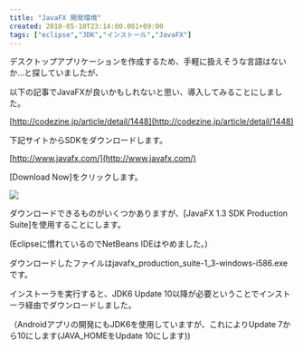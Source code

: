 ```yaml
---
title: "JavaFX 開発環境"
created: 2010-05-10T23:14:00.001+09:00
tags: ["eclipse","JDK","インストール","JavaFX"]
---
```

デスクトップアプリケーションを作成するため、手軽に扱えそうな言語はないか…と探していましたが、

以下の記事でJavaFXが良いかもしれないと思い、導入してみることにしました。
<!--more-->
[http://codezine.jp/article/detail/1448](http://codezine.jp/article/detail/1448)

下記サイトからSDKをダウンロードします。

[http://www.javafx.com/](http://www.javafx.com/)

[Download Now]をクリックします。

[![](http://2.bp.blogspot.com/_rtlYXd55yO0/S-Vi1BBC_tI/AAAAAAAAFMQ/qm1a9L9NFeQ/s320/WS000010.BMP)](http://2.bp.blogspot.com/_rtlYXd55yO0/S-Vi1BBC_tI/AAAAAAAAFMQ/qm1a9L9NFeQ/s1600/WS000010.BMP)

ダウンロードできるものがいくつかありますが、[JavaFX 1.3 SDK Production Suite]を使用することにします。

(Eclipseに慣れているのでNetBeans IDEはやめました。)

ダウンロードしたファイルはjavafx\_production\_suite-1\_3-windows-i586.exeです。

インストーラを実行すると、JDK6 Update 10以降が必要ということでインストーラ経由でダウンロードしました。

（Androidアプリの開発にもJDK6を使用していますが、これによりUpdate 7から10にします(JAVA\_HOMEをUpdate 10にします))
